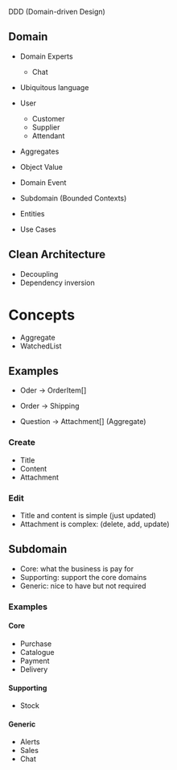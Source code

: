 DDD (Domain-driven Design)

## Domain

- Domain Experts
  - Chat
- Ubiquitous language

- User
  - Customer
  - Supplier
  - Attendant

- Aggregates
- Object Value
- Domain Event
- Subdomain (Bounded Contexts)
- Entities
- Use Cases

## Clean Architecture 

- Decoupling
- Dependency inversion

# Concepts

- Aggregate
- WatchedList

## Examples

- Oder -> OrderItem[]
- Order -> Shipping

- Question -> Attachment[] (Aggregate)

### Create

- Title
- Content
- Attachment

### Edit

- Title and content is simple (just updated)
- Attachment is complex: (delete, add, update)

## Subdomain

- Core: what the business is pay for
- Supporting: support the core domains
- Generic: nice to have but not required

### Examples

#### Core
- Purchase
- Catalogue
- Payment
- Delivery

#### Supporting
- Stock

#### Generic
- Alerts
- Sales
- Chat